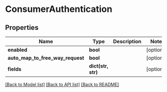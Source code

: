 # ConsumerAuthentication

## Properties
Name | Type | Description | Notes
------------ | ------------- | ------------- | -------------
**enabled** | **bool** |  | [optional] 
**auto_map_to_free_way_request** | **bool** |  | [optional] 
**fields** | **dict(str, str)** |  | [optional] 

[[Back to Model list]](../README.md#documentation-for-models) [[Back to API list]](../README.md#documentation-for-api-endpoints) [[Back to README]](../README.md)


